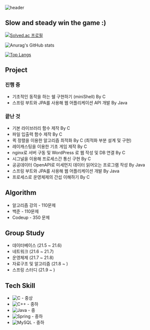 ![header](https://capsule-render.vercel.app/api?type=wave&color=auto&height=300&section=header&text=mino%20&fontSize=90)
## Slow and steady win the game :)

[![Solved.ac
프로필](http://mazassumnida.wtf/api/v2/generate_badge?boj=minhkim)](https://https://solved.ac/profile/minhkim)


![Anurag's GitHub stats](https://github-readme-stats.vercel.app/api?username=mino0310&show_icons=true&theme=gruvbox)

[![Top Langs](https://github-readme-stats.vercel.app/api/top-langs/?username=mino0310)](https://github.com/anuraghazra/github-readme-stats)

## Project
### 진행 중
- 기초적인 동작을 하는 쉘 구현하기 (miniShell) By C
- 스프링 부트와 JPA를 사용해 웹 어플리케이션 API 개발 By Java


### 끝난 것
- 기본 라이브러리 함수 제작 By C
- 파일 입출력 함수 제작 By C
- 퀵 정렬을 이용한 알고리즘 최적화 By C (최적화 부분 설계 및 구현)
- 레이캐스팅을 이용한 기초 게임 제작 By C
- nginx로 서버 구동 및 WordPress 로 웹 작성 및 DB 연결 By C
- 시그널을 이용해 프로세스간 통신 구현 By C
- 공공데이터 OpenAPI로 미세먼지 데이터 읽어오는 프로그램 작성 By Java
- 스프링 부트와 JPA를 사용해 웹 어플리케이션 개발 By Java
- 프로세스로 운영체제의 간섭 이해하기 By C


## Algorithm
- 알고리즘 강의 - 110문제
- 백준 - 110문제
- Codeup - 350 문제

## Group Study
- 데이터베이스 (21.5 ~ 21.6)
- 네트워크 (21.6 ~ 21.7)
- 운영체제 (21.7 ~ 21.8)
- 자료구조 및 알고리즘 (21.8 ~ )
- 스프링 스터디 (21.9 ~ )

## Tech Skill
- <img alt="C" src="https://img.shields.io/badge/c-%2300599C.svg?style=for-the-badge&logo=c&logoColor=white"/> - 중상
- <img alt="C++" src="https://img.shields.io/badge/c++-%2300599C.svg?style=for-the-badge&logo=c%2B%2B&logoColor=white"/> - 중하
- <img alt="Java" src="https://img.shields.io/badge/java-%23ED8B00.svg?style=for-the-badge&logo=java&logoColor=white"/> - 중
- <img alt="Spring" src="https://img.shields.io/badge/spring-%236DB33F.svg?style=for-the-badge&logo=spring&logoColor=white"/> - 중하
- <img alt="MySQL" src="https://img.shields.io/badge/mysql-%2300f.svg?style=for-the-badge&logo=mysql&logoColor=white"/> - 중하
